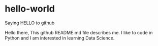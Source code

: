 # hello-world
Saying HELLO to github

Hello there,
This github README.md file describes me. 
I like to code in Python and I am interested in learning Data Science.
